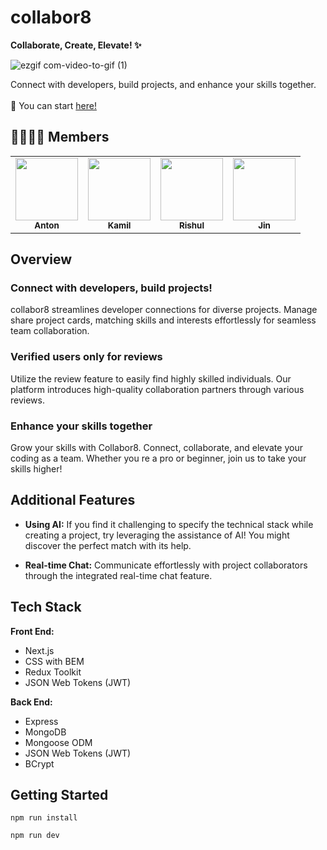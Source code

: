 # collabor8

<b>Collaborate, Create, Elevate! ✨</b> <br />

![ezgif com-video-to-gif (1)](https://github.com/khomch/collabor8/assets/42020919/e452c176-a559-48bd-bef8-776c24a37c77)


Connect with developers, build projects, and enhance your skills together. <br /> <br />
🔗 You can start [here!](https://collabor8.dev)


## 👨‍👩‍👧‍👦 Members
<table>
  <tbody>
    <tr>
      <td align="center"><a href="https://github.com/khomch"><img src="https://avatars.githubusercontent.com/u/65286114?v=4"width="100px;" alt=""/><br /><sub><b>Anton</b></sub></a><br /></td>
      <td align="center"><a href="https://github.com/Kamil-Zmuda"><img src="https://avatars.githubusercontent.com/u/139052954?v=4" width="100px;" alt=""/><br /><sub><b>
Kamil</b></sub></a><br /></td>
      <td align="center"><a href="https://github.com/rishulp88"><img src="https://avatars.githubusercontent.com/u/142399062?v=4" width="100px;" alt=""/><br /><sub><b>Rishul</b></sub></a><br /></td>
      <td align="center"><a href="https://github.com/2ujin"><img src="https://avatars.githubusercontent.com/u/42020919?v=4" width="100px;" alt=""/><br /><sub><b>Jin</b></sub></a><br /></td>
    </tr>
  </tbody>
</table>


## Overview

### Connect with developers, build projects! <br />
collabor8 streamlines developer connections for diverse projects. Manage share project cards, matching skills and interests effortlessly for seamless team collaboration.

### Verified users only for reviews <br />
Utilize the review feature to easily find highly skilled individuals. Our platform introduces high-quality collaboration partners through various reviews.

### Enhance your skills together <br />
Grow your skills with Collabor8. Connect, collaborate, and elevate your coding as a team. Whether you re a pro or beginner, join us to take your skills higher!


## Additional Features

* <b>Using AI:</b> If you find it challenging to specify the technical stack while creating a project, try leveraging the assistance of AI! You might discover the perfect match with its help.

* <b>Real-time Chat:</b> Communicate effortlessly with project collaborators through the integrated real-time chat feature.



## Tech Stack
<b>Front End:</b>
* Next.js
* CSS with BEM
* Redux Toolkit
* JSON Web Tokens (JWT)

<b>Back End:</b>
* Express
* MongoDB
* Mongoose ODM
* JSON Web Tokens (JWT)
* BCrypt


## Getting Started
```
npm run install
```

```
npm run dev
```

